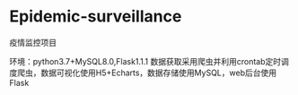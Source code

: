 # Epidemic-surveillance
疫情监控项目

环境：python3.7+MySQL8.0,Flask1.1.1
数据获取采用爬虫并利用crontab定时调度爬虫，数据可视化使用H5+Echarts，数据存储使用MySQL，web后台使用Flask

